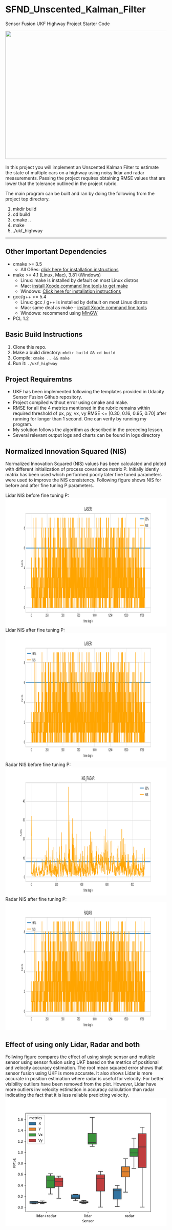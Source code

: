 # SFND_Unscented_Kalman_Filter
Sensor Fusion UKF Highway Project Starter Code

<img src="media/ukf_highway_tracked.gif" width="700" height="400" />

In this project you will implement an Unscented Kalman Filter to estimate the state of multiple cars on a highway using noisy lidar and radar measurements. Passing the project requires obtaining RMSE values that are lower that the tolerance outlined in the project rubric. 

The main program can be built and ran by doing the following from the project top directory.

1. mkdir build
2. cd build
3. cmake ..
4. make
5. ./ukf_highway

---

## Other Important Dependencies
* cmake >= 3.5
  * All OSes: [click here for installation instructions](https://cmake.org/install/)
* make >= 4.1 (Linux, Mac), 3.81 (Windows)
  * Linux: make is installed by default on most Linux distros
  * Mac: [install Xcode command line tools to get make](https://developer.apple.com/xcode/features/)
  * Windows: [Click here for installation instructions](http://gnuwin32.sourceforge.net/packages/make.htm)
* gcc/g++ >= 5.4
  * Linux: gcc / g++ is installed by default on most Linux distros
  * Mac: same deal as make - [install Xcode command line tools](https://developer.apple.com/xcode/features/)
  * Windows: recommend using [MinGW](http://www.mingw.org/)
 * PCL 1.2

## Basic Build Instructions

1. Clone this repo.
2. Make a build directory: `mkdir build && cd build`
3. Compile: `cmake .. && make`
4. Run it: `./ukf_highway`

## Project Requiremtns

* UKF has been implemented following the templates provided in Udacity Sensor Fusion Github repository.
* Project compiled without error using cmake and make.
* RMSE for all the 4 metrics mentioned in the rubric remains 
within required threshold of px, py, vx, vy RMSE <= [0.30, 0.16, 0.95, 0.70] 
after running for longer than 1 second. One can verify by running my program.
* My solution follows the algorithm as described in the preceding lesson.
* Several relevant output logs and charts can be found in logs directory

## Normalized Innovation Squared (NIS)

Normalized Innovation Squared (NIS) values has been calculated and ploted with different initialization
of process covariance matrix P. Initially identiy matrix has been used which performed poorly later fine
tuned parameters were used to improve the NIS consistency. Following figure shows NIS for before and after fine
tuning P parameters.

Lidar NIS before fine tuning P:
<img src="logs/LASER_sig.png" width="700" height="400" />
Lidar NIS after fine tuning P:
<img src="logs/LASER.png" width="700" height="400" />
Radar NIS before fine tuning P:
<img src="logs/NIS_RADAR_I.png" width="700" height="400" />
Radar NIS after fine tuning P:
<img src="logs/RADAR.png" width="700" height="400" />

## Effect of using only Lidar, Radar and both

Follwing figure compares the effect of using single sensor and multiple sensor using sensor fusion
using UKF based on the metrics of positional and velocity accuracy estimation. The root mean squared error
shows that sensor fusion using UKF is more accurate. It also shows Lidar is more accurate in position
estimation where radar is useful for velocity. For better visibility outliers have been removed from the
plot. However, Lidar have more outliers inv velocity estimation in accuracy calculation than radar 
indicating the fact that it is less reliable predicting velocity.  
<img src="logs/accuracy.png" width="700" height="400" />
 





